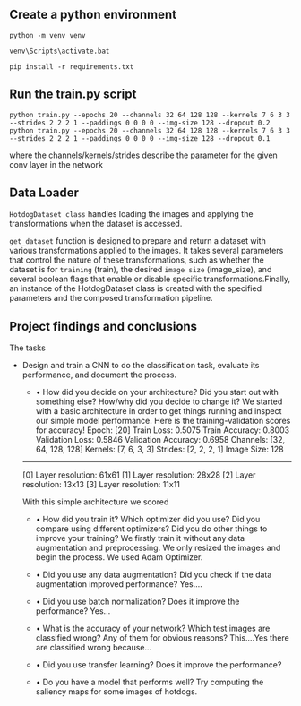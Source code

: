 ## Create a python environment
```python -m venv venv```

```venv\Scripts\activate.bat```

```pip install -r requirements.txt```

## Run the train.py script

```python train.py --epochs 20 --channels 32 64 128 128 --kernels 7 6 3 3 --strides 2 2 2 1 --paddings 0 0 0 0 --img-size 128 --dropout 0.2```
```python train.py --epochs 20 --channels 32 64 128 128 --kernels 7 6 3 3 --strides 2 2 2 1 --paddings 0 0 0 0 --img-size 128 --dropout 0.1```

where the channels/kernels/strides describe the parameter for the given conv layer in the network

## Data Loader 
`HotdogDataset class` handles loading the images and applying the transformations when the dataset is accessed.

```get_dataset``` function is designed to prepare and return a dataset with various transformations applied to the images. It takes several parameters that control the nature of these transformations, such as whether the dataset is for `training` (train), the desired `image size` (image_size), and several boolean flags that enable or disable specific transformations.Finally, an instance of the HotdogDataset class is created with the specified parameters and the composed transformation pipeline. 

## Project findings and conclusions

The tasks

- Design and train a CNN to do the classification task, evaluate its performance, and document the process. 

    - • How did you decide on your architecture? Did you start out with something else? How/why did you decide to change it?
    We started with a basic architecture in order to get things running and inspect our simple model performance. Here is the training-validation scores for accuracy!
    Epoch: [20]	Train Loss: 0.5075	Train Accuracy: 0.8003	Validation Loss: 0.5846	Validation Accuracy: 0.6958
    Channels: [32, 64, 128, 128]
    Kernels: [7, 6, 3, 3]
    Strides: [2, 2, 2, 1]
    Image Size: 128
    ----------------------
    [0] Layer resolution: 61x61
    [1] Layer resolution: 28x28
    [2] Layer resolution: 13x13
    [3] Layer resolution: 11x11

    With this simple architecture we scored 
 

    - • How did you train it? Which optimizer did you use? Did you compare using different optimizers? Did you do other things to improve your training? 
        We firstly train it without any data augmentation and preprocessing. We only resized the images and begin the process. We used Adam Optimizer.

    - • Did you use any data augmentation? Did you check if the data augmentation improved performance? 
        Yes....

    - • Did you use batch normalization? Does it improve the performance? 
        Yes...

    - • What is the accuracy of your network? Which test images are classified wrong? Any of them for obvious reasons? 
        This....Yes there are classified wrong because...

    - • Did you use transfer learning? Does it improve the performance? 

    - • Do you have a model that performs well? Try computing the saliency maps for some images of hotdogs. 
